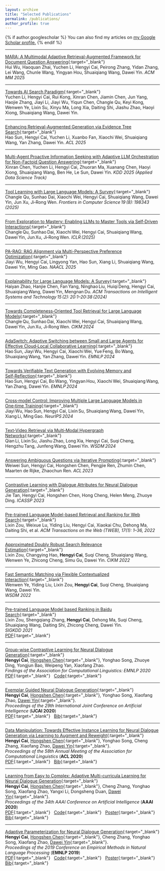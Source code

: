 ```yaml
---
layout: archive
title: "Selected Publications"
permalink: /publications/
author_profile: true
---
```


{% if author.googlescholar %}
  You can also find my articles on <u><a href="{{author.googlescholar}}">my Google Scholar profile</a>.</u>
{% endif %}

<!-- {% include base_path %}

{% for post in site.publications reversed %}
  {% include archive-single.html %}
{% endfor %} -->
---
<!-- <span style="color:red;">[NEW] </span> -->

[MARA: A Multimodal Adaptive Retrieval-Augmented Framework for Document Question Answering](){:target="_blank"}  
Hui Wu, Haoquan Zhai, Yuchen Li, Hengyi Cai, Peirong Zhang, Yidan Zhang, Lei Wang, Chunle Wang, Yingyan Hou, Shuaiqiang Wang, Dawei Yin.
*ACM MM 2025*  

---

[Towards AI Search Paradigm](https://arxiv.org/abs/2506.17188){:target="_blank"}  
Yuchen Li, Hengyi Cai, Rui Kong, Xinran Chen, Jiamin Chen, Jun Yang, Haojie Zhang, Jiayi Li, Jiayi Wu, Yiqun Chen, Changle Qu, Keyi Kong, Wenwen Ye, Lixin Su, Xinyu Ma, Long Xia, Daiting Shi, Jiashu Zhao, Haoyi Xiong, Shuaiqiang Wang, Dawei Yin.

---

[Enhancing Retrieval-Augmented Generation via Evidence Tree Search](https://aclanthology.org/2025.acl-long.1175/){:target="_blank"}  
Hao Sun, Hengyi Cai, Yuchen Li, Xuanbo Fan, Xiaochi Wei, Shuaiqiang Wang, Yan Zhang, Dawei Yin.
*ACL 2025*  

---

[Multi-Agent Proactive Information Seeking with Adaptive LLM Orchestration for Non-Factoid Question Answering](){:target="_blank"}  
Xinran Chen, Yuchen Li, Hengyi Cai, Zhuoran Ma, Xuanang Chen, Haoyi Xiong, Shuaiqiang Wang, Ben He, Le Sun, Dawei Yin.
*KDD 2025 (Applied Data Science Track)*  

---

[Tool Learning with Large Language Models: A Survey](){:target="_blank"}  
Changle Qu, Sunhao Dai, Xiaochi Wei, Hengyi Cai, Shuaiqiang Wang, Dawei Yin, Jun Xu, Ji‑Rong Wen.
*Frontiers in Computer Science 19 (8): 198343 (2025)*  

---

[From Exploration to Mastery: Enabling LLMs to Master Tools via Self‑Driven Interactions](){:target="_blank"}  
Changle Qu, Sunhao Dai, Xiaochi Wei, Hengyi Cai, Shuaiqiang Wang, Dawei Yin, Jun Xu, Ji‑Rong Wen.
*ICLR (2025)*  

---

[PA-RAG: RAG Alignment via Multi-Perspective Preference Optimization](){:target="_blank"}  
Jiayi Wu, Hengyi Cai, Lingyong Yan, Hao Sun, Xiang Li, Shuaiqiang Wang, Dawei Yin, Ming Gao.
*NAACL 2025*  

---

[Explainability for Large Language Models: A Survey](){:target="_blank"}  
Haiyan Zhao, Hanjie Chen, Fan Yang, Ninghao Liu, Huiqi Deng, Hengyi Cai, Shuaiqiang Wang, Dawei Yin, Mengnan Du.
*ACM Transactions on Intelligent Systems and Technology 15 (2): 20:1–20:38 (2024)*  

---

[Towards Completeness‑Oriented Tool Retrieval for Large Language Models](){:target="_blank"}  
Changle Qu, Sunhao Dai, Xiaochi Wei, Hengyi Cai, Shuaiqiang Wang, Dawei Yin, Jun Xu, Ji‑Rong Wen.
*CIKM 2024*  

---

[AdaSwitch: Adaptive Switching between Small and Large Agents for Effective Cloud‑Local Collaborative Learning](){:target="_blank"}  
Hao Sun, Jiayi Wu, Hengyi Cai, Xiaochi Wei, Yue Feng, Bo Wang, Shuaiqiang Wang, Yan Zhang, Dawei Yin.
*EMNLP 2024*  

---

[Towards Verifiable Text Generation with Evolving Memory and Self‑Reflection](){:target="_blank"}  
Hao Sun, Hengyi Cai, Bo Wang, Yingyan Hou, Xiaochi Wei, Shuaiqiang Wang, Yan Zhang, Dawei Yin.
*EMNLP 2024*  

---

[Cross‑model Control: Improving Multiple Large Language Models in One‑time Training](){:target="_blank"}  
Jiayi Wu, Hao Sun, Hengyi Cai, Lixin Su, Shuaiqiang Wang, Dawei Yin, Xiang Li, Ming Gao.
*NeurIPS 2024*  

---

[Text‑Video Retrieval via Multi‑Modal Hypergraph Networks](){:target="_blank"}  
Qian Li, Lixin Su, Jiashu Zhao, Long Xia, Hengyi Cai, Suqi Cheng, Hengzhu Tang, Junfeng Wang, Dawei Yin.
*WSDM 2024*  

---

[Answering Ambiguous Questions via Iterative Prompting](){:target="_blank"}  
Weiwei Sun, Hengyi Cai, Hongshen Chen, Pengjie Ren, Zhumin Chen, Maarten de Rijke, Zhaochun Ren.
*ACL 2023*  

---

[Contrastive Learning with Dialogue Attributes for Neural Dialogue Generation](){:target="_blank"}  
Jie Tan, Hengyi Cai, Hongshen Chen, Hong Cheng, Helen Meng, Zhuoye Ding.
*ICASSP 2023*  

---

[Pre-trained Language Model-based Retrieval and Ranking for Web Search](){:target="_blank"}  
Lixin Zou, Weixue Lu, Yiding Liu, Hengyi Cai, Xiaokai Chu, Dehong Ma, Daiting Shi, et al.
*ACM Transactions on the Web (TWEB), 17(1): 1–36, 2022*  

---

[Approximated Doubly Robust Search Relevance Estimation](https://arxiv.org/abs/2208.07671){:target="_blank"}  
Lixin Zou, Changying Hao, **Hengyi Cai**, Suqi Cheng, Shuaiqiang Wang, Wenwen Ye, Zhicong Cheng, Simu Gu, Dawei Yin.
*CIKM 2022*  

---

[Fast Semantic Matching via Flexible Contextualized Interaction](https://dl.acm.org/doi/abs/10.1145/3488560.3498442){:target="_blank"}  
Wenwen Ye, Yiding Liu, Lixin Zou, **Hengyi Cai**, Suqi Cheng, Shuaiqiang Wang, Dawei Yin.  
*WSDM 2022*  

---

[Pre-trained Language Model based Ranking in Baidu Search](https://arxiv.org/abs/2105.11108){:target="_blank"}  
Lixin Zou, Shengqiang Zhang, **Hengyi Cai**, Dehong Ma, Suqi Cheng, Shuaiqiang Wang, Daiting Shi, Zhicong Cheng, Dawei Yin.  
*SIGKDD 2021*  
[PDF](https://arxiv.org/pdf/2105.11108.pdf){:target="_blank"}  

---

[Group-wise Contrastive Learning for Neural Dialogue Generation](https://arxiv.org/abs/2009.07543){:target="_blank"}   
**Hengyi Cai**, [Hongshen Chen](https://www.chenhongshen.com/){:target="_blank"}, Yonghao Song, Zhuoye Ding, Yongjun Bao, Weipeng Yan, Xiaofang Zhao.  
*Findings of the Association for Computational Linguistics: EMNLP 2020*  
[PDF](https://www.caihengyi.com/files/GCL4Dialog.pdf){:target="_blank"}&nbsp;&nbsp;  [Code](https://github.com/hengyicai/ContrastiveLearning4Dialogue){:target="_blank"}

---

[Exemplar Guided Neural Dialogue Generation](https://www.ijcai.org/Proceedings/2020/498){:target="_blank"}   
**Hengyi Cai**, [Hongshen Chen](https://www.chenhongshen.com/){:target="_blank"}, Yonghao Song, Xiaofang Zhao, [Dawei Yin](http://www.yindawei.com/){:target="_blank"}.  
*Proceedings of the 29th International Joint Conference on Artificial Intelligence* (**IJCAI 2020**)   
[PDF](https://www.ijcai.org/Proceedings/2020/0498.pdf){:target="_blank"}&nbsp;&nbsp;  [Bib](https://www.caihengyi.com/files/Hengyi_IJCAI20.txt){:target="_blank"}  

---

[Data Manipulation: Towards Effective Instance Learning for Neural Dialogue Generation via Learning to Augment and Reweight](https://www.aclweb.org/anthology/2020.acl-main.564/){:target="_blank"}  
**Hengyi Cai**, [Hongshen Chen](https://www.chenhongshen.com/){:target="_blank"}, Yonghao Song, Cheng Zhang, Xiaofang Zhao, [Dawei Yin](http://www.yindawei.com/){:target="_blank"}.  
*Proceedings of the 58th Annual Meeting of the Association for Computational Linguistics* (**ACL 2020**)   
[PDF](https://www.aclweb.org/anthology/2020.acl-main.564.pdf){:target="_blank"}&nbsp;&nbsp;  [Bib](https://www.caihengyi.com/files/Hengyi_ACL20.txt){:target="_blank"}  

---

[Learning from Easy to Complex: Adaptive Multi-curricula Learning for Neural Dialogue Generation](https://arxiv.org/abs/2003.00639){:target="_blank"}  
**Hengyi Cai**, [Hongshen Chen](https://www.chenhongshen.com/){:target="_blank"}, Cheng Zhang, Yonghao Song, Xiaofang Zhao, Yangxi Li, Dongsheng Duan, [Dawei Yin](http://www.yindawei.com/){:target="_blank"}.  
*Proceedings of the 34th AAAI Conference on Artificial Intelligence* (**AAAI 2020**)   
[PDF](https://arxiv.org/pdf/2003.00639.pdf){:target="_blank"}&nbsp;&nbsp;  [Code](https://github.com/hengyicai/Adaptive_Multi-curricula_Learning_for_Dialog){:target="_blank"}&nbsp;&nbsp;  [Poster](https://www.caihengyi.com/files/AAAI20.pdf){:target="_blank"}&nbsp;&nbsp;  [Bib](https://www.caihengyi.com/files/Hengyi_AAAI20.txt){:target="_blank"}  

---

[Adaptive Parameterization for Neural Dialogue Generation](https://www.aclweb.org/anthology/D19-1188/){:target="_blank"}  
**Hengyi Cai**, [Hongshen Chen](https://www.chenhongshen.com/){:target="_blank"}, Cheng Zhang, Yonghao Song, Xiaofang Zhao, [Dawei Yin](http://www.yindawei.com/){:target="_blank"}.  
*Proceedings of the 2019 Conference on Empirical Methods in Natural Language Processing* (**EMNLP 2019**)   
[PDF](https://www.aclweb.org/anthology/D19-1188.pdf){:target="_blank"}&nbsp;&nbsp;  [Code](https://github.com/hengyicai/AdaND){:target="_blank"}&nbsp;&nbsp;  [Poster](https://www.caihengyi.com/files/EMNLP19.pdf){:target="_blank"}&nbsp;&nbsp;  [Bib](https://www.caihengyi.com/files/Hengyi_EMNLP19.txt){:target="_blank"}  
